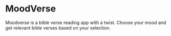 # MoodVerse

Moodverse is a bible verse reading app with a twist.  Choose your mood and get relevant bible verses based on your selection.
